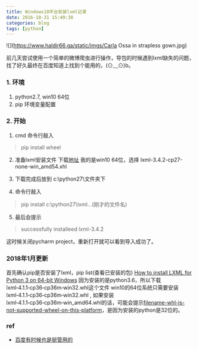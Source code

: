 ```yaml
---
title: Windows10平台安装lxml记录
date: 2016-10-31 15:49:38
categories: blog
tags: [python]
---
```


![](https://www.haldir66.ga/static/imgs/Carla Ossa in strapless gown.jpg)
 <!--more-->

前几天尝试使用一个简单的微博爬虫进行操作，导包的时候遇到lxml缺失的问题，找了好久最终在百度知道上找到个能用的，(⊙﹏⊙)b。

###  1. 环境
1. python2.7, win10 64位
2. pip 环境变量配置

### 2. 开始
1. cmd 命令行敲入
> pip install wheel

2. 准备lxml安装文件
   下载[地址](https://pypi.python.org/pypi/lxml/3.4.2)
   我的是win10 64位，选择 lxml-3.4.2-cp27-none-win_amd54.xhl

3. 下载完成后放到 c:\python27\文件夹下
4. 命令行敲入
> pip install c:\python27\lxml...(刚才的文件名)

5. 最后会提示
> successfully installeed lxml-3.4.2

这时候关闭pycharm project，重新打开就可以看到导入成功了。


### 2018年1月更新
首先确认pip是否安装了lxml，pip list(查看已安装的包)
[How to install LXML for Python 3 on 64-bit Windows](https://www.webucator.com/blog/2015/03/how-to-install-lxml-for-python-3-on-64-bit-windows/)
因为安装的是python3.6，所以下载lxml‑4.1.1‑cp36‑cp36m‑win32.whl这个文件
win10的64位系统只需要安装 lxml‑4.1.1‑cp36‑cp36m‑win32.whl ,
如果安装lxml‑4.1.1‑cp36‑cp36m‑win_amd64.whl的话，可能会提示[filename-whl-is-not-supported-wheel-on-this-platform](https://stackoverflow.com/questions/28568070/filename-whl-is-not-supported-wheel-on-this-platform)，是因为安装的python是32位的。


### ref
- [百度有时候也是挺管用的](http://jingyan.baidu.com/article/cbcede07177b8702f40b4df9.html)
